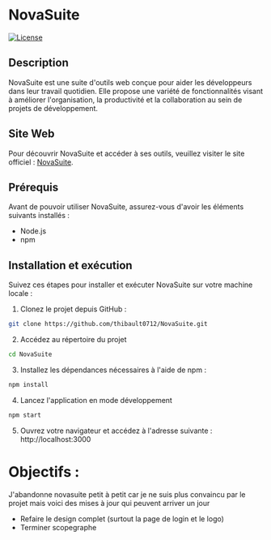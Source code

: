 # NovaSuite

[![License](https://img.shields.io/badge/license-MIT-blue.svg)](LICENSE)

## Description

NovaSuite est une suite d'outils web conçue pour aider les développeurs dans leur travail quotidien. Elle propose une variété de fonctionnalités visant à améliorer l'organisation, la productivité et la collaboration au sein de projets de développement.

## Site Web

Pour découvrir NovaSuite et accéder à ses outils, veuillez visiter le site officiel : [NovaSuite](https://novasuite.web.app/presentation).

## Prérequis

Avant de pouvoir utiliser NovaSuite, assurez-vous d'avoir les éléments suivants installés :

- Node.js 
- npm 

## Installation et exécution

Suivez ces étapes pour installer et exécuter NovaSuite sur votre machine locale :

1. Clonez le projet depuis GitHub :

```bash
git clone https://github.com/thibault0712/NovaSuite.git
```

2. Accédez au répertoire du projet 
```bash
cd NovaSuite
```

3. Installez les dépendances nécessaires à l'aide de npm :
```bash
npm install
```

4. Lancez l'application en mode développement
```bash
npm start
```

5. Ouvrez votre navigateur et accédez à l'adresse suivante : http://localhost:3000

# Objectifs :
J'abandonne novasuite petit à petit car je ne suis plus convaincu par le projet mais voici des mises à jour qui peuvent arriver un jour
 - Refaire le design complet (surtout la page de login et le logo)
 - Terminer scopegraphe
